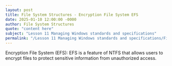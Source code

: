 ```yaml
---
layout: post
title: File System Structures - Encryption File System EFS
date: 2025-01-10 12:00:00 -0000
author: File System Structures
quote: "content here"
subject: "Lesson 11 Managing Windows standards and specifications"
permalink: "/Lesson 11 Managing Windows standards and specifications/File System Structures/File System Structures - Encryption File System EFS"
---
```


Encryption File System (EFS): EFS is a feature of NTFS that allows users to encrypt files to protect sensitive information from unauthorized access.
